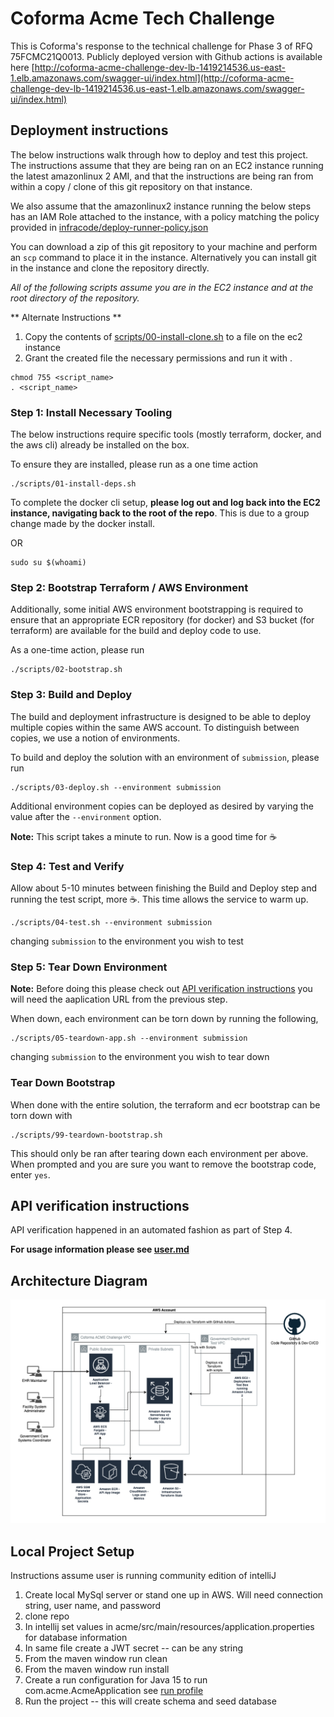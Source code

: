 # Coforma Acme Tech Challenge 

This is Coforma's response to the technical challenge for Phase 3 of RFQ 75FCMC21Q0013. Publicly deployed version with Github actions is available here [http://coforma-acme-challenge-dev-lb-1419214536.us-east-1.elb.amazonaws.com/swagger-ui/index.html](http://coforma-acme-challenge-dev-lb-1419214536.us-east-1.elb.amazonaws.com/swagger-ui/index.html)



## Deployment instructions

The below instructions walk through how to deploy and test this project. The instructions assume that they are being ran on an EC2 instance running the latest amazonlinux 2 AMI, and that the instructions are being ran from within a copy / clone of this git repository on that instance.

We also assume that the amazonlinux2 instance running the below steps has an IAM Role attached to the instance, with a policy matching the policy provided in [infracode/deploy-runner-policy.json](./infracode/deploy-runner-policy.json)

You can download a zip of this git repository to your machine and perform an `scp` command to place it in the instance. Alternatively you can install git in the instance and clone the repository directly.

_All of the following scripts assume you are in the EC2 instance and at the root directory of the repository._

** Alternate Instructions **
1. Copy the contents of [scripts/00-install-clone.sh](./scripts/00-install-clone.sh) to a file on the ec2 instance
2. Grant the created file the necessary permissions and run it with .
```shell
chmod 755 <script_name>
. <script_name>
```

### Step 1: Install Necessary Tooling

The below instructions require specific tools (mostly terraform, docker, and the aws cli) already be installed on the box.

To ensure they are installed, please run as a one time action

```shell
./scripts/01-install-deps.sh
```

To complete the docker cli setup, **please log out and log back into the EC2 instance, navigating back to the root of the repo**. This is due to a group change made by the docker install.

OR

```shell
sudo su $(whoami)
```

### Step 2: Bootstrap Terraform / AWS Environment

Additionally, some initial AWS environment bootstrapping is required to ensure that an appropriate ECR repository (for docker) and S3 bucket (for terraform) are available for the build and deploy code to use.

As a one-time action, please run

```shell
./scripts/02-bootstrap.sh
```

### Step 3: Build and Deploy

The build and deployment infrastructure is designed to be able to deploy multiple copies within the same AWS account. To distinguish between copies, we use a notion of environments.

To build and deploy the solution with an environment of `submission`, please run

```shell
./scripts/03-deploy.sh --environment submission
```

Additional environment copies can be deployed as desired by varying the value after the `--environment` option.

**Note:** This script takes a minute to run. Now is a good time for :coffee:

### Step 4: Test and Verify

Allow about 5-10 minutes between finishing the Build and Deploy step and running the test script, more :coffee:. This time allows the service to warm up.

```shell
./scripts/04-test.sh --environment submission
```

changing `submission` to the environment you wish to test

### Step 5: Tear Down Environment
**Note:** Before doing this please check out [API verification instructions](#api-verification-instructions) you will need the aaplication URL from the previous step.

When down, each environment can be torn down by running the following,

```shell
./scripts/05-teardown-app.sh --environment submission
```

changing `submission` to the environment you wish to tear down

### Tear Down Bootstrap

When done with the entire solution, the terraform and ecr bootstrap can be torn down with

```shell
./scripts/99-teardown-bootstrap.sh
```

This should only be ran after tearing down each environment per above.
When prompted and you are sure you want to remove the bootstrap code, enter `yes`.

## API verification instructions

API verification happened in an automated fashion as part of Step 4. 

**For usage information please see [user.md](./user.md)**

## Architecture Diagram
![Architecture Diagram](./images/Coforma%20ACME%20Tech%20Challenge.png)

## Local Project Setup
Instructions assume user is running community edition of intelliJ
1. Create local MySql server or stand one up in AWS. Will need connection string, user name, and password
2. clone repo
3. In intellij set values in acme/src/main/resources/application.properties for database information
4. In same file create a JWT secret -- can be any string
5. From the maven window run clean
6. From the maven window run install
7. Create a run configuration for Java 15 to run com.acme.AcmeApplication see [run profile](./images/RunProfile.png)
8. Run the project -- this will create schema and seed database


